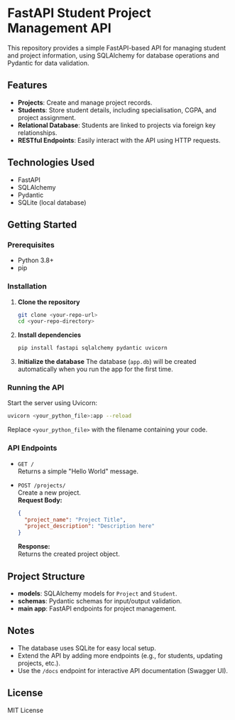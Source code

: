 # FastAPI Student Project Management API

This repository provides a simple FastAPI-based API for managing student and project information, using SQLAlchemy for database operations and Pydantic for data validation.

## Features

- **Projects**: Create and manage project records.
- **Students**: Store student details, including specialisation, CGPA, and project assignment.
- **Relational Database**: Students are linked to projects via foreign key relationships.
- **RESTful Endpoints**: Easily interact with the API using HTTP requests.

## Technologies Used

- FastAPI
- SQLAlchemy
- Pydantic
- SQLite (local database)

## Getting Started

### Prerequisites

- Python 3.8+
- pip

### Installation

1. **Clone the repository**
   ```bash
   git clone <your-repo-url>
   cd <your-repo-directory>
   ```

2. **Install dependencies**
   ```bash
   pip install fastapi sqlalchemy pydantic uvicorn
   ```

3. **Initialize the database**
   The database (`app.db`) will be created automatically when you run the app for the first time.

### Running the API

Start the server using Uvicorn:
```bash
uvicorn <your_python_file>:app --reload
```
Replace `<your_python_file>` with the filename containing your code.

### API Endpoints

- `GET /`  
  Returns a simple "Hello World" message.

- `POST /projects/`  
  Create a new project.  
  **Request Body:**  
  ```json
  {
    "project_name": "Project Title",
    "project_description": "Description here"
  }
  ```

  **Response:**  
  Returns the created project object.

## Project Structure

- **models**: SQLAlchemy models for `Project` and `Student`.
- **schemas**: Pydantic schemas for input/output validation.
- **main app**: FastAPI endpoints for project management.

## Notes

- The database uses SQLite for easy local setup.
- Extend the API by adding more endpoints (e.g., for students, updating projects, etc.).
- Use the `/docs` endpoint for interactive API documentation (Swagger UI).

## License

MIT License